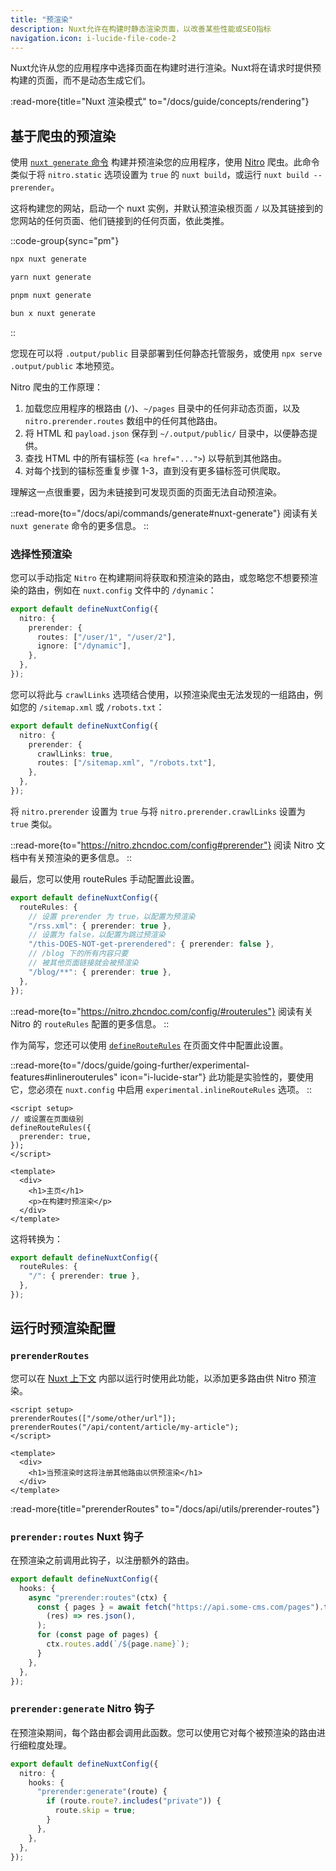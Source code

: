 ```yaml
---
title: "预渲染"
description: Nuxt允许在构建时静态渲染页面，以改善某些性能或SEO指标
navigation.icon: i-lucide-file-code-2
---
```


Nuxt允许从您的应用程序中选择页面在构建时进行渲染。Nuxt将在请求时提供预构建的页面，而不是动态生成它们。

:read-more{title="Nuxt 渲染模式" to="/docs/guide/concepts/rendering"}

## 基于爬虫的预渲染

使用 [`nuxt generate` 命令](/docs/api/commands/generate) 构建并预渲染您的应用程序，使用 [Nitro](/docs/guide/concepts/server-engine) 爬虫。此命令类似于将 `nitro.static` 选项设置为 `true` 的 `nuxt build`，或运行 `nuxt build --prerender`。

这将构建您的网站，启动一个 nuxt 实例，并默认预渲染根页面 `/` 以及其链接到的您网站的任何页面、他们链接到的任何页面，依此类推。

::code-group{sync="pm"}

```bash [npm]
npx nuxt generate
```

```bash [yarn]
yarn nuxt generate
```

```bash [pnpm]
pnpm nuxt generate
```

```bash [bun]
bun x nuxt generate
```

::

您现在可以将 `.output/public` 目录部署到任何静态托管服务，或使用 `npx serve .output/public` 本地预览。

Nitro 爬虫的工作原理：

1. 加载您应用程序的根路由 (`/`)、`~/pages` 目录中的任何非动态页面，以及 `nitro.prerender.routes` 数组中的任何其他路由。
2. 将 HTML 和 `payload.json` 保存到 `~/.output/public/` 目录中，以便静态提供。
3. 查找 HTML 中的所有锚标签 (`<a href="...">`) 以导航到其他路由。
4. 对每个找到的锚标签重复步骤 1-3，直到没有更多锚标签可供爬取。

理解这一点很重要，因为未链接到可发现页面的页面无法自动预渲染。

::read-more{to="/docs/api/commands/generate#nuxt-generate"}
阅读有关 `nuxt generate` 命令的更多信息。
::

### 选择性预渲染

您可以手动指定 `Nitro` 在构建期间将获取和预渲染的路由，或忽略您不想要预渲染的路由，例如在 `nuxt.config` 文件中的 `/dynamic`：

```ts twoslash [nuxt.config.ts]
export default defineNuxtConfig({
  nitro: {
    prerender: {
      routes: ["/user/1", "/user/2"],
      ignore: ["/dynamic"],
    },
  },
});
```

您可以将此与 `crawlLinks` 选项结合使用，以预渲染爬虫无法发现的一组路由，例如您的 `/sitemap.xml` 或 `/robots.txt`：

```ts twoslash [nuxt.config.ts]
export default defineNuxtConfig({
  nitro: {
    prerender: {
      crawlLinks: true,
      routes: ["/sitemap.xml", "/robots.txt"],
    },
  },
});
```

将 `nitro.prerender` 设置为 `true` 与将 `nitro.prerender.crawlLinks` 设置为 `true` 类似。

::read-more{to="https://nitro.zhcndoc.com/config#prerender"}
阅读 Nitro 文档中有关预渲染的更多信息。
::

最后，您可以使用 routeRules 手动配置此设置。

```ts twoslash [nuxt.config.ts]
export default defineNuxtConfig({
  routeRules: {
    // 设置 prerender 为 true，以配置为预渲染
    "/rss.xml": { prerender: true },
    // 设置为 false，以配置为跳过预渲染
    "/this-DOES-NOT-get-prerendered": { prerender: false },
    // /blog 下的所有内容只要
    // 被其他页面链接就会被预渲染
    "/blog/**": { prerender: true },
  },
});
```

::read-more{to="https://nitro.zhcndoc.com/config/#routerules"}
阅读有关 Nitro 的 `routeRules` 配置的更多信息。
::

作为简写，您还可以使用 [`defineRouteRules`](/docs/api/utils/define-route-rules) 在页面文件中配置此设置。

::read-more{to="/docs/guide/going-further/experimental-features#inlinerouterules" icon="i-lucide-star"}
此功能是实验性的，要使用它，您必须在 `nuxt.config` 中启用 `experimental.inlineRouteRules` 选项。
::

```vue [pages/index.vue]
<script setup>
// 或设置在页面级别
defineRouteRules({
  prerender: true,
});
</script>

<template>
  <div>
    <h1>主页</h1>
    <p>在构建时预渲染</p>
  </div>
</template>
```

这将转换为：

```ts [nuxt.config.ts]
export default defineNuxtConfig({
  routeRules: {
    "/": { prerender: true },
  },
});
```

## 运行时预渲染配置

### `prerenderRoutes`

您可以在 [Nuxt 上下文](/docs/guide/going-further/nuxt-app#the-nuxt-context) 内部以运行时使用此功能，以添加更多路由供 Nitro 预渲染。

```vue [pages/index.vue]
<script setup>
prerenderRoutes(["/some/other/url"]);
prerenderRoutes("/api/content/article/my-article");
</script>

<template>
  <div>
    <h1>当预渲染时这将注册其他路由以供预渲染</h1>
  </div>
</template>
```

:read-more{title="prerenderRoutes" to="/docs/api/utils/prerender-routes"}

### `prerender:routes` Nuxt 钩子

在预渲染之前调用此钩子，以注册额外的路由。

```ts [nuxt.config.ts]
export default defineNuxtConfig({
  hooks: {
    async "prerender:routes"(ctx) {
      const { pages } = await fetch("https://api.some-cms.com/pages").then(
        (res) => res.json(),
      );
      for (const page of pages) {
        ctx.routes.add(`/${page.name}`);
      }
    },
  },
});
```

### `prerender:generate` Nitro 钩子

在预渲染期间，每个路由都会调用此函数。您可以使用它对每个被预渲染的路由进行细粒度处理。

```ts [nuxt.config.ts]
export default defineNuxtConfig({
  nitro: {
    hooks: {
      "prerender:generate"(route) {
        if (route.route?.includes("private")) {
          route.skip = true;
        }
      },
    },
  },
});
```
